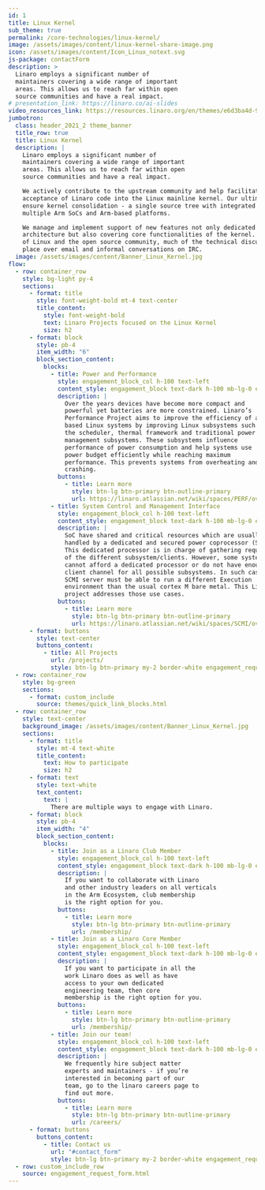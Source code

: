 ```yaml
---
id: 1
title: Linux Kernel
sub_theme: true
permalink: /core-technologies/linux-kernel/
image: /assets/images/content/linux-kernel-share-image.png
icon: /assets/images/content/Icon_Linux_notext.svg
js-package: contactForm
description: >
  Linaro employs a significant number of
  maintainers covering a wide range of important
  areas. This allows us to reach far within open
  source communities and have a real impact.
# presentation_link: https://linaro.co/ai-slides
video_resources_link: https://resources.linaro.org/en/themes/e6d3ba4d-9158-42f9-8df4-28eef7ecf78e
jumbotron:
  class: header_2021_2 theme_banner
  title_row: true
  title: Linux Kernel
  description: |
    Linaro employs a significant number of
    maintainers covering a wide range of important
    areas. This allows us to reach far within open
    source communities and have a real impact.

    We actively contribute to the upstream community and help facilitate
    acceptance of Linaro code into the Linux mainline kernel. Our ultimate goal is to
    ensure kernel consolidation - a single source tree with integrated support for
    multiple Arm SoCs and Arm-based platforms.

    We manage and implement support of new features not only dedicated to Arm
    architecture but also covering core functionalities of the kernel. In the tradition
    of Linux and the open source community, much of the technical discussiontakes
    place over email and informal conversations on IRC.
  image: /assets/images/content/Banner_Linux_Kernel.jpg
flow:
  - row: container_row
    style: bg-light py-4
    sections:
      - format: title
        style: font-weight-bold mt-4 text-center
        title_content:
          style: font-weight-bold
          text: Linaro Projects focused on the Linux Kernel
          size: h2
      - format: block
        style: pb-4
        item_width: "6"
        block_section_content:
          blocks:
            - title: Power and Performance
              style: engagement_block_col h-100 text-left
              content_style: engagement_block text-dark h-100 mb-lg-0 engagement_block_content d-flex flex-column justify-content-around align-items-baseline
              description: |
                Over the years devices have become more compact and
                powerful yet batteries are more constrained. Linaro’s
                Performance Project aims to improve the efficiency of all Arm
                based Linux systems by improving Linux subsystems such as
                the scheduler, thermal framework and traditional power
                management subsystems. These subsystems influence
                performance of power consumption and help systems use
                power budget efficiently while reaching maximum
                performance. This prevents systems from overheating and
                crashing.
              buttons:
                - title: Learn more
                  style: btn-lg btn-primary btn-outline-primary
                  url: https://linaro.atlassian.net/wiki/spaces/PERF/overview
            - title: System Control and Management Interface
              style: engagement_block_col h-100 text-left
              content_style: engagement_block text-dark h-100 mb-lg-0 engagement_block_content d-flex flex-column justify-content-around align-items-baseline
              description: |
                SoC have shared and critical resources which are usually
                handled by a dedicated and secured power coprocessor (SCP).
                This dedicated processor is in charge of gathering requirements
                of the different subsystem/clients. However, some systems
                cannot afford a dedicated processor or do not have enough
                client channel for all possible subsystems. In such cases, an
                SCMI server must be able to run a different Execution
                environment than the usual cortex M bare metal. This Linaro
                project addresses those use cases.
              buttons:
                - title: Learn more
                  style: btn-lg btn-primary btn-outline-primary
                  url: https://linaro.atlassian.net/wiki/spaces/SCMI/overview
      - format: buttons
        style: text-center
        buttons_content:
          - title: All Projects
            url: /projects/
            style: btn-lg btn-primary my-2 border-white engagement_request_contact_btn
  - row: container_row
    style: bg-green
    sections:
      - format: custom_include
        source: themes/quick_link_blocks.html
  - row: container_row
    style: text-center
    background_image: /assets/images/content/Banner_Linux_Kernel.jpg
    sections:
      - format: title
        style: mt-4 text-white
        title_content:
          text: How to participate
          size: h2
      - format: text
        style: text-white
        text_content:
          text: |
            There are multiple ways to engage with Linaro.
      - format: block
        style: pb-4
        item_width: "4"
        block_section_content:
          blocks:
            - title: Join as a Linaro Club Member
              style: engagement_block_col h-100 text-left
              content_style: engagement_block text-dark h-100 mb-lg-0 engagement_block_content d-flex flex-column justify-content-around align-items-baseline
              description: |
                If you want to collaborate with Linaro
                and other industry leaders on all verticals
                in the Arm Ecosystem, club membership
                is the right option for you.
              buttons:
                - title: Learn more
                  style: btn-lg btn-primary btn-outline-primary
                  url: /membership/
            - title: Join as a Linaro Core Member
              style: engagement_block_col h-100 text-left
              content_style: engagement_block text-dark h-100 mb-lg-0 engagement_block_content d-flex flex-column justify-content-around align-items-baseline
              description: |
                If you want to participate in all the
                work Linaro does as well as have
                access to your own dedicated
                engineering team, then core
                membership is the right option for you.
              buttons:
                - title: Learn more
                  style: btn-lg btn-primary btn-outline-primary
                  url: /membership/
            - title: Join our team!
              style: engagement_block_col h-100 text-left
              content_style: engagement_block text-dark h-100 mb-lg-0 engagement_block_content d-flex flex-column justify-content-around align-items-baseline
              description: |
                We frequently hire subject matter
                experts and maintainers - if you’re
                interested in becoming part of our
                team, go to the linaro careers page to
                find out more.
              buttons:
                - title: Learn more
                  style: btn-lg btn-primary btn-outline-primary
                  url: /careers/
      - format: buttons
        buttons_content:
          - title: Contact us
            url: "#contact_form"
            style: btn-lg btn-primary my-2 border-white engagement_request_contact_btn
  - row: custom_include_row
    source: engagement_request_form.html
---
```

